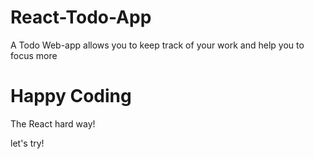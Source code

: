 # React-Todo-App
A Todo Web-app allows you to keep track of your work and help you to focus more

# Happy Coding
The React hard way!

let's try!
